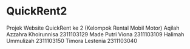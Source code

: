 # QuickRent2
Projek Website QuickRent ke 2 (Kelompok Rental Mobil Motor)
Aqilah Azzahra Khoirunnisa 2311103129 
Made Putri Viona 2311103109 
Halimah Ummulizah 2311103150 
Timora Lestenia 2311103040
